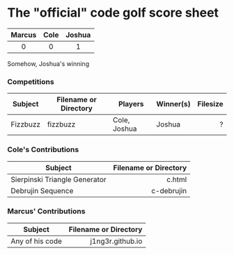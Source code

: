# The "official" code golf score sheet
| Marcus | Cole | Joshua |
| :---: | :---: | :---: |
| 0 | 0 | 1 |
Somehow, Joshua's winning

### Competitions
| Subject | Filename or Directory | Players | Winner(s) | Filesize
| --- | --- | --- | --- | ---: |
| Fizzbuzz | fizzbuzz | Cole, Joshua | Joshua | ? |

### Cole's Contributions
| Subject | Filename or Directory |
| --- | ---: |
| Sierpinski Triangle Generator | c.html |
| Debrujin Sequence | c-debrujin |

### Marcus' Contributions
| Subject | Filename or Directory |
| --- | ---: |
| Any of his code | j1ng3r.github.io |
